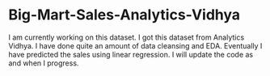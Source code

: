 # Big-Mart-Sales-Analytics-Vidhya

I am currently working on this dataset. I got this dataset from Analytics Vidhya. I have done quite an amount of data cleansing and EDA. Eventually I have predicted the sales using linear regression. I will update the code as and when I progress.
